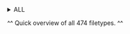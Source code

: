 
<details>
<summary>ALL</summary>
<details>
<summary>- guest -</summary>
<br>
Binary Plist file
https://marketplace.visualstudio.com/items?itemName=dnicolson.binary-plist
</details>

<details>
<summary>0</summary>
<br>
Logs
</details>

<details>
<summary>01a182ccb2848cb61a78ee8edd088b757083200e57</summary>
<br>
PKzip file. Renamed to xxx.pk and extracted businesslinks-0-1.dat.
https://github.com/dragoneyeintel/Magnet-User-Summit-2022-CTF/blob/4c41326d5d62114a9adc2214c351147091231a47/Extracted/businesslinks-0-1.dat
</details>

<details>
<summary>01a7155ea82a8bf70bd52172f2bb095e2c9e56c887</summary>
<br>
PKzip file. Renamed to xxx.pk and extracted businesslinks-0-1.dat.
https://github.com/dragoneyeintel/Magnet-User-Summit-2022-CTF/blob/983da7eb4c75bcfa7891182ba32aa6a65fc80a99/Extracted/businesslinks-0-1(2).dat
</details>

<details>
<summary>01a92869d1a41e895440cc0e4c835997f2a5851643</summary>
<br>
Strings which look like some unknown hashtype
</details>

<details>
<summary>01ac3f2a907c5bff537110a6faea78ff2cf33b42f5</summary>
<br>
PKzip file. Renamed to xxx.pk and extracted DomainShard-0_1_1059816941902528299.dat.
https://github.com/dragoneyeintel/Magnet-User-Summit-2022-CTF/blob/35a79f60998617ff041e7007444588f5dff4ff97/Extracted/DomainShard-0_1_1059816941902528299.dat
Contains similar hash-looking strings as 01a92869d1a41e895440cc0e4c835997f2a5851643 but this file contains one more.
</details>

<details>
<summary>01ae7a0563b667f383ea497cbcdf4224c5630e74fc</summary>
<br>
PKzip file. Renamed to xxx.pk and extracted businesslinks-0-1.dat.
https://github.com/dragoneyeintel/Magnet-User-Summit-2022-CTF/blob/086f986d0efffccf3b51054aeedb2a0045c14aeb/Extracted/businesslinks-0-1(3).dat
</details>

<details>
<summary>01b2a07bb6cb3486cbbd0e80c9a91aa84493d65ec9</summary>
<br>
Some hash format similar to 01a92869d1a41e895440cc0e4c835997f2a5851643.
</details>

<details>
<summary>01b537b2c6c98c9188c1b11ca3d4a2307d75b46e34</summary>
<br>
PKzip file contained DomainShard-0_1_15750228613480693027.dat.
https://github.com/dragoneyeintel/Magnet-User-Summit-2022-CTF/blob/08c98120467246ff69baf77d08108c132a0a8b97/Extracted/DomainShard-0_1_15750228613480693027.dat
</details>

<details>
<summary>01ba6a11deec6671b3d668fa96ef786a0ae88df630</summary>
<br>
PKzip file contained DomainShard-0_1_17814735017227611018.dat.
https://github.com/dragoneyeintel/Magnet-User-Summit-2022-CTF/blob/6ad74d46d44c8ac2ab9d9a10eaee87b5a956461d/Extracted/DomainShard-0_1_17814735017227611018.dat
</details>

<details>
<summary>01cfee36da5707a8f7ab40008f141a32a5a8e2fe06</summary>
<br>
PKzip file. Renamed to xxx.pk and extracted businesslinks-0-1.dat.
https://github.com/dragoneyeintel/Magnet-User-Summit-2022-CTF/blob/9aada1c334666cfa40dc3b8542adc362071258a2/Extracted/businesslinks-0-1(4).dat
</details>

<details>
<summary>01d0f897c670d134a83d2e0fcb81795d1a7da21df1</summary>
<br>
PKzip file. Renamed to xxx.pk and extracted businesslinks-0-1.dat.
https://github.com/dragoneyeintel/Magnet-User-Summit-2022-CTF/blob/0da503f86973f48e89865a51bc8c07dcba6f67ab/Extracted/businesslinks-0-1(5).dat
</details>

<details>
<summary>01d7e1539a0b85895c488c5dbf65e58c0cdaf9ee31</summary>
<br>
Some hash format similar to 01a92869d1a41e895440cc0e4c835997f2a5851643.
</details>

<details>
<summary>01d7ea7f6579bbe3e625320ea604a1dbb55aead9b8</summary>
<br>
PKzip file contained DomainShard-0_1_4193680857992506720.dat.
https://github.com/dragoneyeintel/Magnet-User-Summit-2022-CTF/blob/e060458ce5c1efc560c7c777c8a7ee746957ff71/Extracted/DomainShard-0_1_4193680857992506720.dat
</details>

<details>
<summary>01de14bb3aa450c35d1e56706f7eea2aa7ceb7ab39</summary>
<br>
PKzip file. Renamed to xxx.pk and extracted businesslinks-0-1.dat.
https://github.com/dragoneyeintel/Magnet-User-Summit-2022-CTF/blob/e299951ced2e79ca852377ec48b0abdf70531e56/Extracted/businesslinks-0-1(6).dat
</details>

<details>
<summary>01e8f2ab581d4c5a420a7782abe7fe2d68b1659d55</summary>
<br>
Small list of generic data values.
</details>

<details>
<summary>01ff3bb9cbec32a01757759ca8d2ec2168957028fe</summary>
<br>
PKzip file. Renamed to xxx.pk and extracted businesslinks-0-1.dat.
https://github.com/dragoneyeintel/Magnet-User-Summit-2022-CTF/blob/941fee01aa9bd4a25d3fc28c182e56314ff644d7/Extracted/businesslinks-0-1(7).dat
</details>

<details>
<summary>1</summary>
<br>
account.1 contains string 17768365815 - Referencing Application Support Account
Logs, SQLite3 DB
</details>

<details>
<summary>1-shm</summary>
<br>
MapsSync file with charmaps
</details>

<details>
<summary>1-wal</summary>
<br>
MapsSync file contains some links and map locations.
</details>

<details>
<summary>2</summary>
<br>
Another launchd log.
</details>

<details>
<summary>04cf566da4934537217968e14b093c586133990669</summary>
<br>
dataStore__ATXDataStore
</details>

<details>
<summary>10</summary>
<br>
Binary Plist file.
</details>

<details>
<summary>011e39578862d015cdc6b65244592e2d4e4aeda759</summary>
<br>
PKzip file contains ChatSuggestShard-1-2.dat & ChatSuggestShard-0-2.dat.
https://github.com/dragoneyeintel/Magnet-User-Summit-2022-CTF/blob/2261df43c559d1908f9ed5c1a8223c751d709516/Extracted/ChatSuggestShard-1-2.dat
https://github.com/dragoneyeintel/Magnet-User-Summit-2022-CTF/blob/2261df43c559d1908f9ed5c1a8223c751d709516/Extracted/ChatSuggestShard-0-2.dat
Unknown data format.
</details>

<details>
<summary>11</summary>
<br>
Binary Plist file.
</details>

<details>
<summary>013dae8748a9dc11e0f6c207a694628c57a17b0347</summary>
<br>
PKzip file contains ChatSuggestShard-1-2.dat & ChatSuggestShard-0-2.dat.
https://github.com/dragoneyeintel/Magnet-User-Summit-2022-CTF/blob/3bcfbedcc0bb9370fbc6ee65e18a5ec7027a0c71/Extracted/ChatSuggestShard-0-2(2).dat
https://github.com/dragoneyeintel/Magnet-User-Summit-2022-CTF/blob/3bcfbedcc0bb9370fbc6ee65e18a5ec7027a0c71/Extracted/ChatSuggestShard-1-2(2).dat
</details>

<details>
<summary>013e28d7c44e81f577fdfba10439859f7885a9e137</summary>
<br>
Some hash format similar to 01a92869d1a41e895440cc0e4c835997f2a5851643.
</details>

<details>
<summary>018a3b927103196accdc4986dcc382e20464972d79</summary>
<br>
PKzip file contains ChatSuggestShard-1-2.dat & ChatSuggestShard-0-2.dat.
https://github.com/dragoneyeintel/Magnet-User-Summit-2022-CTF/blob/cce435ad351c774738422306919a4db7d8d88fdd/Extracted/ChatSuggestShard-0-2(3).dat
https://github.com/dragoneyeintel/Magnet-User-Summit-2022-CTF/blob/cce435ad351c774738422306919a4db7d8d88fdd/Extracted/ChatSuggestShard-1-2(3).dat
</details>

<details>
<summary>018a7b6b83c6309c41b6d3da96aa3774e88cee81d6</summary>
<br>
PKzip file contained DomainShard-0_1_9502896460801207076.dat.
https://github.com/dragoneyeintel/Magnet-User-Summit-2022-CTF/blob/8bcafd48ca5643990b866e82b09e51557a3b55fc/Extracted/DomainShard-0_1_9502896460801207076.dat
Some hash format similar to 01a92869d1a41e895440cc0e4c835997f2a5851643.
</details>

<details>
<summary>018f2be55db485ad031f4e01658bce735e222df9d2</summary>
<br>
Some hash format similar to 01a92869d1a41e895440cc0e4c835997f2a5851643.
</details>

<details>
<summary>019bcdbb9094048407bf49d87c5dcdb7f8a0584828</summary>
<br>
PKzip file contained DomainShard-0_1_9316137462197924765.dat.
https://github.com/dragoneyeintel/Magnet-User-Summit-2022-CTF/blob/7c1b0cf9842a26448899d161ed973646a56dd88e/Extracted/DomainShard-0_1_9316137462197924765.dat
Some hash format similar to 01a92869d1a41e895440cc0e4c835997f2a5851643.
</details>

<details>
<summary>66</summary>
<br>
Some journal with the ID 3862409B-690E-4050-8366-17BEA2AA555B.
</details>

<details>
<summary>0125c0b2ccd24579ba2858f289315798ee00b203f1</summary>
<br>
Contained directories. Zipped and uploaded to:
https://github.com/dragoneyeintel/Magnet-User-Summit-2022-CTF/blob/c34b08ee16e2714545e1561019a9e06b351b3481/Extracted/0125c0b2ccd24579ba2858f289315798ee00b203f1.zip
</details>

<details>
<summary>128</summary>
<br>
File with string #IMPOSTOR v001 and unknown data. Amongus?!
</details>

<details>
<summary>0129f8927a29c1a46478e9269e0072cee6f2650b2e</summary>
<br>
PKzip file. Renamed to xxx.pk and extracted businesslinks-0-1.dat.
https://github.com/dragoneyeintel/Magnet-User-Summit-2022-CTF/blob/c2492407bc9d4cebdd8c3b96be2d8e80acc1d645/Extracted/businesslinks-0-1(8).dat
</details>

<details>
<summary>0154ad776c157934833d4a2db8406338e2c3aa1a71</summary>
<br>
PKzip file contains DomainShard-0_1_7780353249969419096.dat. 
https://github.com/dragoneyeintel/Magnet-User-Summit-2022-CTF/blob/7782a39e31fd8fab342bb446ab784bfc2237614f/Extracted/DomainShard-0_1_7780353249969419096.dat
</details>

<details>
<summary>0169f8f53f151460a63088e8b598f2085384fa86b1</summary>
<br>
PKzip file. Renamed to xxx.pk and extracted businesslinks-0-1.dat.
</details>

<details>
<summary>0185d30323756419148e28aa455dcede13720d1a9f</summary>
<br>
PKzip file contains DomainShard-0_1_2445241258109774241.dat.
https://github.com/dragoneyeintel/Magnet-User-Summit-2022-CTF/blob/b988610f0df91bd3529dc56684d0269437256b13/Extracted/DomainShard-0_1_2445241258109774241.dat
</details>

<details>
<summary>0404d6a6feac9c9033b09438bea2d2b23ef9e2dfc5</summary>
<br>
Unknown Data Format.
</details>

<details>
<summary>01197cfdd66349294c4be7ba405805003c5561feca</summary>
<br>
PKzip file contained DomainShard-0_1_14147378989737520402.dat.
https://github.com/dragoneyeintel/Magnet-User-Summit-2022-CTF/blob/623044d7a778e6f0a656e498e83d20345bddc65d/Extracted/DomainShard-0_1_14147378989737520402.dat
</details>

<details>
<summary>01256f67bf8bd8fe34ec322581b81d825de5008888</summary>
<br>
Some hash format similar to 01a92869d1a41e895440cc0e4c835997f2a5851643.
</details>

<details>
<summary>01269aec1979091b3bdd737b4fa0ece8fd846f97db</summary>
<br>
PKzip file. Renamed to xxx.pk and extracted businesslinks-0-1.dat.
</details>

<details>
<summary>01514fe2f4af73f5084c94d696805202595fa49355</summary>
<br>
PKzip file. Renamed to xxx.pk and extracted businesslinks-0-1.dat.
</details>

<details>
<summary>014727dc7648d0e379fa996ca57f8b2b597abb1ca4</summary>
<br>
Some hash format similar to 01a92869d1a41e895440cc0e4c835997f2a5851643.
</details>

<details>
<summary>016368caf4ed6ec90b38c535c84356e8df515e509e</summary>
<br>
PKzip file contains DomainShard-0_1_2445241258109774241.dat.
https://github.com/dragoneyeintel/Magnet-User-Summit-2022-CTF/blob/c6d2020d847f394d523f5ff2cdf6d0d6c2d0898e/Extracted/DomainShard-0_1_15341726279663982934.dat
</details>

<details>
<summary>053846-160</summary>
<br>
Pointing to bundle locations.
</details>

<details>
<summary>084438-1</summary>
<br>
Unknown Data Format.
</details>

<details>
<summary>090831-1364</summary>
<br>
Pointing to locationd bundles and frameworks.
</details>

<details>
<summary>108343-1</summary>
<br>
Unknown Data Format.
</details>

<details>
<summary>0129661ceee244e344b426b1af33969cffb4641420</summary>
<br>
Some hash format similar to 01a92869d1a41e895440cc0e4c835997f2a5851643.
</details>

<details>
<summary>142723-136</summary>
<br>
Pointing to locationd bundles and frameworks.
</details>

<details>
<summary>173934-1</summary>
<br>
Unknown Data Format.
</details>

<details>
<summary>0198867b10efb4d8e8aa0a0c5758a61ed2194efc21</summary>
<br>
PKzip file contains DomainShard-0_1_2568410618508953843.dat.
https://github.com/dragoneyeintel/Magnet-User-Summit-2022-CTF/blob/161ba3ad95ef5ce49c66e0fdc9112549641e96f0/Extracted/DomainShard-0_1_2568410618508953843.dat
</details>

<details>
<summary>234837-14</summary>
<br>
Contains MAC Addreses.
</details>

<details>
<summary>257039-1</summary>
<br>
Contains MAC Addreses.
</details>

<details>
<summary>257239-174</summary>
<br>
Contains MAC Addreses.
</details>

<details>
<summary>271542-72</summary>
<br>
Unknown Data Format.
</details>

<details>
<summary>279693-109</summary>
<br>
Pointing to locationd bundles and frameworks.
</details>

<details>
<summary>321447-43</summary>
<br>
Pointing to locationd bundles and frameworks.
</details>

<details>
<summary>333759-117</summary>
<br>
Pointing to locationd bundles and frameworks.
</details>

<details>
<summary>378768-12</summary>
<br>
Contains MAC Addreses.
</details>

<details>
<summary>389074-16</summary>
<br>
Contains MAC Addreses.
</details>

<details>
<summary>458158-688</summary>
<br>
Pointing to locationd bundles and frameworks.
</details>

<details>
<summary>477703-125</summary>
<br>
Pointing to locationd bundles and frameworks.
</details>

<details>
<summary>579934-27</summary>
<br>
Contains MAC Addreses.
</details>

<details>
<summary>630586-9</summary>
<br>
Unknown Data Format.
</details>

<details>
<summary>723280-2021</summary>
<br>
Pointing to locationd bundles and frameworks.
</details>

<details>
<summary>796170-65</summary>
<br>
Contains MAC Addreses.
</details>

<details>
<summary>961198-3</summary>
<br>
Unknown Data Format.
</details>

<details>
<summary>aac</summary>
<br>
Audio files for Twitter.
</details>

<details>
<summary>acv</summary>
<br>
Filter Assets for Twitter.
</details>

<details>
<summary>aifc</summary>
<br>
Audio files for Signal.
</details>

<details>
<summary>aiff</summary>
<br>
Audio files for Water Sort Puzzle, Books, and Twitter
</details>

<details>
<summary>airdrop_dbv4</summary>
<br>
Unkown Data Format.
</details>

<details>
<summary>analytics</summary>
<br>
Binary Plist.
</details>

<details>
<summary>analyticsData</summary>
<br>
Raw data for corona.
{"1642803189":"%7B%22tm%22%3A1642803189%2C%22c%22%3A%22US%22%2C%22b%22%3A%22s140229%22%2C%22pl%22%3A%22iOS15%2E0%2E2%22%2C%22w%22%3A2811%2C%22bi%22%3A%22ru%2Eappscraft%2ECollectorGame%22%2C%22i%22%3A19013%2C%22m%22%3A625%2C%22d%22%3A19013%7D","1643827647":"%7B%22tm%22%3A1643827647%2C%22c%22%3A%22US%22%2C%22b%22%3A%22s140229%22%2C%22pl%22%3A%22iOS15%2E0%2E2%22%2C%22w%22%3A2812%2C%22bi%22%3A%22ru%2Eappscraft%2ECollectorGame%22%2C%22i%22%3A19013%2C%22r7%22%3A1%2C%22m%22%3A626%2C%22r1%22%3A1%2C%22d%22%3A19025%7D"}
</details>

<details>
<summary>anon</summary>
<br>
Logs and data. Mentions Verizon.
</details>

<details>
<summary>appremoval</summary>
<br>
App removal protocol files.
</details>

<details>
<summary>archive</summary>
<br>
FaceTime, Phone, and other logs (Binary Plist format)
</details>

<details>
<summary>ast</summary>
<br>
Utilized by Snapchat.
</details>

<details>
<summary>austrip</summary>
<br>
Audio supressor presets.
</details>

<details>
<summary>avl</summary>
<br>
Unkown Data Format. Locationd cache.
</details>

<details>
<summary>b137</summary>
<br>
Unkown Data Format. (Kernel Cache)
</details>

<details>
<summary>b165</summary>
<br>
Unkown Data Format. (Kernel Cache)
</details>

<details>
<summary>backup</summary>
<br>
Unkown Data Format. Binary and Magic Leap maybe?
</details>

<details>
<summary>badgeCounts</summary>
<br>
Binary Plist for gamecenter badges.
</details>

<details>
<summary>bf2-head</summary>
<br>
Unkown Data Format.
</details>

<details>
<summary>bf2-tail</summary>
<br>
Unkown Data Format.
</details>

<details>
<summary>bin</summary>
<br>
Binary Files. Many chess related binaries.
</details>

<details>
<summary>binarycookies</summary>
<br>
Cookies and links. Device IDs 37e77518-7518-1839-39c3-c34541a8f181, 6cfce81a-e81a-1a13-13ef-ef4e029348e1.
</details>

<details>
<summary>binarypb</summary>
<br>
GMail timestamp calculator mapper.
</details>

<details>
<summary>blacklist</summary>
<br>
Locally blacklisted suggestion words possibly.
</details>

<details>
<summary>br</summary>
<br>
Unkown Data Format.
</details>

<details>
<summary>buckets</summary>
<br>
Unkown Data Format.
</details>

<details>
<summary>c3b</summary>
<br>
3D object file. (GeoServices)
</details>

<details>
<summary>c3h</summary>
<br>
3D object file. (GeoServices)
</details>

<details>
<summary>caar</summary>
<br>
Binary Plists.
</details>

<details>
<summary>cache</summary>
<br>
Binary Plist and logs.
</details>

<details>
<summary>cached</summary>
<br>
Generic webpage caching.
</details>

<details>
<summary>cache-shm</summary>
<br>
Unknown Data Format.
</details>

<details>
<summary>cache-wal</summary>
<br>
SQLite Data.
</details>

<details>
<summary>caf</summary>
<br>
Core Audio Format Files, mainly Wire, Signal, Bumble, GMail, some used by IOS.
</details>

<details>
<summary>caml</summary>
<br>
XML properties for weather animations.
</details>

<details>
<summary>car</summary>
<br>
Compiled asset catalogs for each application.
</details>

<details>
<summary>cdm</summary>
<br>
Binary Plist Files.
</details>

<details>
<summary>cer</summary>
<br>
Signal and Reddit certificate files.
</details>

<details>
<summary>cert</summary>
<br>
Apple Voice signing Certifiacte.
</details>

<details>
<summary>cfg</summary>
<br>
Unknown Data Formats.
</details>

<details>
<summary>chrono-timeline</summary>
<br>
Binary Plist Files.
</details>

<details>
<summary>cloudkeychainproxy3</summary>
<br>
Binary Plist File.
</details>

<details>
<summary>cloudphotodb</summary>
<br>
SQLite3 DB.
</details>

<details>
<summary>cloudphotodb-shm</summary>
<br>
Unknown Data Formats.
</details>

<details>
<summary>cloudphotodb-wal</summary>
<br>
Unknown Data Formats.
</details>

<details>
<summary>clsrecord</summary>
<br>
Logs.
</details>

<details>
<summary>cmdsyncagent</summary>
<br>
Binary Plist Files.
</details>

<details>
<summary>cmsketch</summary>
<br>
Unknown Data Formats.
</details>

<details>
<summary>colorboxes</summary>
<br>
Binary Plist Files.
</details>

<details>
<summary>com%2Fprofile_banners%2F1079665371521732608%2F1546248329</summary>
<br>
JFIF image.
https://github.com/dragoneyeintel/Magnet-User-Summit-2022-CTF/blob/95ddcff059870e80b13b1d1adb620a4929eedc60/Extracted/banner.jfif
</details>

<details>
<summary>com%2Fsemantic_core_img%2F1349364783632379904%2FkJiqsw6o%3Fformat%3Djpg%26name%3Dorig</summary>
<br>
JFIF image.
https://github.com/dragoneyeintel/Magnet-User-Summit-2022-CTF/blob/a41f00fbf88a2126f3195d3b3aeabd275667b5ab/Extracted/banner(2).jfif
</details>

<details>
<summary>composermodule</summary>
<br>
Unknown Data Format, all for Snapchat.
</details>

<details>
<summary>config</summary>
<br>
Some Binary Plist files, some XML config files. Contains many tokens and keys.
</details>

<details>
<summary>CoreSuggestions</summary>
<br>
Binary Plist Files.
</details>

<details>
<summary>coretelephony</summary>
<br>
Binary Plist Files.
</details>

<details>
<summary>corona-archive</summary>
<br>
Unknown file (magic bits "rac") for Collector application.
</details>

<details>
<summary>counters</summary>
<br>
Binary Plist File.
</details>

<details>
<summary>counts</summary>
<br>
Raw data and Binary Plist.
</details>

<details>
<summary>cpbitmap</summary>
<br>
Bitmap Files.
</details>

<details>
<summary>crc</summary>
<br>
In Documents and GeoPolygonDataAssets. 
</details>

<details>
<summary>crt</summary>
<br>
Certificates for Signal.
</details>

<details>
<summary>csl</summary>
<br>
Generic data.
</details>

<details>
<summary>css</summary>
<br>
Default Stylesheets.
</details>

<details>
<summary>csstore</summary>
<br>
Applinks and interesting strings.
</details>

<details>
<summary>csv</summary>
<br>
Battery Data.
</details>

<details>
<summary>ctrl</summary>
<br>
Binary Plist.
</details>

<details>
<summary>current</summary>
<br>
Discord Session Info
</details>

<details>
<summary>dat</summary>
<br>
Data. Some Binary Plist, some cleartext, some SQLite3, and some Unknown.
</details>

<details>
<summary>data</summary>
<br>
Data. Some Binary Plist, some cleartext, some SQLite3, and some Unknown.
</details>

<details>
<summary>database</summary>
<br>
SQLite3 DB.
</details>

<details>
<summary>dat-shm</summary>
<br>
Unknown Data Format.
</details>

<details>
<summary>dat-wal</summary>
<br>
Unknown Data Format.
</details>

<details>
<summary>db</summary>
<br>
Some Plist, some SQLite3 DB.
</details>

<details>
<summary>db-journal</summary>
<br>
Size 0
</details>

<details>
<summary>db-lock</summary>
<br>
Size 0
</details>

<details>
<summary>db-shm</summary>
<br>
Unknown Data Format.
</details>

<details>
<summary>db-wal</summary>
<br>
Unknown Data Format.
</details>

<details>
<summary>default</summary>
<br>
Logging/default.
</details>

<details>
<summary>defaults</summary>
<br>
Defualt XML options.
</details>

<details>
<summary>deflate</summary>
<br>
Unknown Data Format.
</details>

<details>
<summary>der</summary>
<br>
Certificates for Chess, Signal, Snapchat, Amplitude, library.
</details>

<details>
<summary>desdata</summary>
<br>
Data (Binary Plist) mapped to certs, one not size 0.
</details>

<details>
<summary>dfu</summary>
<br>
Unknown Data Format. Apple certificate appears near bottom.
</details>

<details>
<summary>DiagnosticExtension</summary>
<br>
Apple podcast extension.
</details>

<details>
<summary>dict</summary>
<br>
Siri translation hotfix. Interesting data.
</details>

<details>
<summary>directoryStoreFile</summary>
<br>
Unknown Data Format.
</details>

<details>
<summary>dnn</summary>
<br>
DotNetNuke Files.
</details>

<details>
<summary>doc</summary>
<br>
Unknown Data Format.
</details>

<details>
<summary>docobjects</summary>
<br>
SQLite3 DBs.
</details>

<details>
<summary>docobjects-shm</summary>
<br>
Unknown Data Format.
</details>

<details>
<summary>docobjects-wal</summary>
<br>
Unknown Data Format.
</details>

<details>
<summary>dspg</summary>
<br>
Reverb Suppressor data.
</details>

<details>
<summary>dyld4</summary>
<br>
Unknown Data Format.
</details>

<details>
<summary>DynamiteClientState</summary>
<br>
Size 0.
</details>

<details>
<summary>enc</summary>
<br>
Binary Plist.
</details>

<details>
<summary>enh</summary>
<br>
Java encoded DFILEs.
</details>

<details>
<summary>entitlements</summary>
<br>
GMail app associations.
</details>

<details>
<summary>EPSQL</summary>
<br>
SQLite3.
</details>

<details>
<summary>EPSQL-shm</summary>
<br>
Unknown Data Format.
</details>

<details>
<summary>EPSQL-wal</summary>
<br>
Unknown Data Format.
</details>

<details>
<summary>event</summary>
<br>
Binary Plist, event logging.
</details>

<details>
<summary>execution</summary>
<br>
Binary Plist.
</details>

<details>
<summary>fdt</summary>
<br>
Some DB with famous individuals and actors.
</details>

<details>
<summary>fdx</summary>
<br>
Unknown Data Format.
</details>

<details>
<summary>finishedPMUFaultHandling</summary>
<br>
Size 0.
</details>

<details>
<summary>finishedThisBoot</summary>
<br>
Size 0.
</details>

<details>
<summary>firstlaunch</summary>
<br>
Size 0.
</details>

<details>
<summary>fnm</summary>
<br>
Unknown Data Format.
</details>

<details>
<summary>fplshader</summary>
<br>
Textures Shaded.
</details>

<details>
<summary>fraghandler</summary>
<br>
Binary Plist.
</details>

<details>
<summary>fragment</summary>
<br>
Shading code.
</details>

<details>
<summary>framed</summary>
<br>
Blizzard framed data "patrick_bentl22Z$CEEC0393-C430-4B31-B44D-D2E3DA9F4F34".
</details>

<details>
<summary>fsh</summary>
<br>
Measuring/Snapchat graphics.
</details>

<details>
<summary>fst</summary>
<br>
Siri dictation.
</details>

<details>
<summary>geometry</summary>
<br>
Measuring/Snapchat graphics.
</details>

<details>
<summary>gif</summary>
<br>
Reddit, Twitter gifs (Anime Girl). Generic Chess app searching gifs.
</details>

<details>
<summary>gkpix</summary>
<br>
GameKit avatar img. (PNG)
https://github.com/dragoneyeintel/Magnet-User-Summit-2022-CTF/blob/9fc8a3e7cda0346c9c330bda3150e3bdf499f86e/Extracted/monogram-128@2x~iphone.png
https://github.com/dragoneyeintel/Magnet-User-Summit-2022-CTF/blob/9fc8a3e7cda0346c9c330bda3150e3bdf499f86e/Extracted/monogram-256@2x~iphone.png
</details>

<details>
<summary>glsl</summary>
<br>
GL shading files.
</details>

<details>
<summary>Gmail</summary>
<br>
Just the ID FDF8F6B2-01A2-48D3-8488-57F80ACA3716.
</details>

<details>
<summary>gpx</summary>
<br>
Waypoint marker generator (XML).
gpxgenerator.com
</details>

<details>
<summary>grwl</summary>
<br>
Unknown Data Format.
</details>

<details>
<summary>grwvel</summary>
<br>
Unknown Data Format.
</details>

<details>
<summary>gz</summary>
<br>
gz archives. One corrupted archive.
https://github.com/dragoneyeintel/Magnet-User-Summit-2022-CTF/blob/0e8b04bd9ed408e347371a3bd46399edd6652ae9/Extracted/ExtractedGZ.zip
</details>

<details>
<summary>hdr</summary>
<br>
Default Siri configs.
</details>

<details>
<summary>header</summary>
<br>
Unknown Data Format.
</details>

<details>
<summary>HEIC</summary>
<br>
HEIC images. Contain imgs of woods, starwars helmet, and building.
</details>

<details>
<summary>hfd</summary>
<br>
Unknown Data Format.
</details>

<details>
<summary>hfd-wal</summary>
<br>
Unknown Data Format.
</details>

<details>
<summary>htbl</summary>
<br>
Unknown Data Format.
</details>

<details>
<summary>htm</summary>
<br>
Query buttons.
</details>

<details>
<summary>html</summary>
<br>
HTML files (mostly just templates and terms & conditions.
</details>

<details>
<summary>icns</summary>
<br>
Apple Icon Format. Converted to png.
https://github.com/dragoneyeintel/Magnet-User-Summit-2022-CTF/blob/783b9a29fa705572c2e0f807beeb020ab07f52f2/Extracted/DocumentIcon.png
</details>

<details>
<summary>iconconfigpack</summary>
<br>
GeoServices icon config.
</details>

<details>
<summary>icondatapack</summary>
<br>
GeoServices icon data.
</details>

<details>
<summary>iconmappack</summary>
<br>
GeoServices icon map.
</details>

<details>
<summary>id2022-02-10</summary>
<br>
Binary Plist.
</details>

<details>
<summary>id2022-02-11</summary>
<br>
Binary Plist.
</details>

<details>
<summary>ids</summary>
<br>
Unknown Data Format.
</details>

<details>
<summary>idx</summary>
<br>
Unknown Data Format.
</details>

<details>
<summary>img</summary>
<br>
Cached generic png images.
https://github.com/dragoneyeintel/Magnet-User-Summit-2022-CTF/blob/22649acbe283420cf51bbc2f742c30a0bd94bdc8/Extracted/Img2Png.zip
</details>

<details>
<summary>img3</summary>
<br>
Unknown Data Format.
</details>

<details>
<summary>index</summary>
<br>
Unknown Data Format.
</details>

<details>
<summary>indexArrays</summary>
<br>
Unknown Data Format.
</details>

<details>
<summary>indexBigDates</summary>
<br>
Unknown Data Format.
</details>

<details>
<summary>indexCompactDirectory</summary>
<br>
Unknown Data Format.
</details>

<details>
<summary>indexDirectory</summary>
<br>
Unknown Data Format.
</details>

<details>
<summary>indexGroups</summary>
<br>
Unknown Data Format.
</details>

<details>
<summary>indexHead</summary>
<br>
Unknown Data Format.
</details>

<details>
<summary>indexIds</summary>
<br>
Unknown Data Format.
</details>

<details>
<summary>indexPositions</summary>
<br>
Unknown Data Format.
</details>

<details>
<summary>indexPositionTable</summary>
<br>
Unknown Data Format.
</details>

<details>
<summary>indexPostings</summary>
<br>
Unknown Data Format.
</details>

<details>
<summary>indexPostings</summary>
<br>
Unknown Data Format.
</details>

<details>
<summary>indexTermIds</summary>
<br>
Unknown Data Format.
</details>

<details>
<summary>indexUpdates</summary>
<br>
Unknown Data Format.
</details>

<details>
<summary>info</summary>
<br>
io.embrace last session info.
</details>

<details>
<summary>int</summary>
<br>
Num/Wordlist.
</details>

<details>
<summary>intentdefinition</summary>
<br>
Widget intent properties.
</details>

<details>
<summary>IntentsExtension</summary>
<br>
Intent extension "5081193220".
</details>

<details>
<summary>ips</summary>
<br>
Intense logging.
</details>

<details>
<summary>isdata</summary>
<br>
Icon cache data.
</details>

<details>
<summary>ithmb</summary>
<br>
Unknown Data Format.
</details>

<details>
<summary>jetkey</summary>
<br>
Unknown Data Format.
</details>

<details>
<summary>jetpack</summary>
<br>
Unknown Data Format.
</details>

<details>
<summary>jpeg</summary>
<br>
Jpeg images. One points to https://github.com/Syneware/fancy-events. This was an attachment file. Others are generic images.
</details>

<details>
<summary>jpg</summary>
<br>
Many many jpg images.
</details>

<details>
<summary>js</summary>
<br>
JS files.
</details>

<details>
<summary>jsbundle</summary>
<br>
JS bundle.
</details>

<details>
<summary>json</summary>
<br>
Many json files, some containing interesting info.
</details>

<details>
<summary>kb</summary>
<br>
Binary Plist.
</details>

<details>
<summary>keymap</summary>
<br>
KIM file.
</details>

<details>
<summary>keys</summary>
<br>
Key / Binary Plist files.
</details>

<details>
<summary>kgdb</summary>
<br>
SQLite3 DBs.
</details>

<details>
<summary>kgdb-shm</summary>
<br>
Unknown Data Format.
</details>

<details>
<summary>kgdb-wal</summary>
<br>
Unknown Data Format.
</details>

<details>
<summary>ktx</summary>
<br>
ktx snapshot files. May be able to compress to png with PVRTexTool. 
</details>

<details>
<summary>kvcache</summary>
<br>
Size 0.
</details>

<details>
<summary>last</summary>
<br>
Binary Plist.
</details>

<details>
<summary>launch</summary>
<br>
Size 0.
</details>

<details>
<summary>list</summary>
<br>
Encoded list files.
</details>

<details>
<summary>listUnsubscribeInfo</summary>
<br>
Binary Plist.
</details>

<details>
<summary>lite_diag</summary>
<br>
Binary Plist.
</details>

<details>
<summary>lns</summary>
<br>
Linkstash files.
</details>

<details>
<summary>loc</summary>
<br>
Unknown Data Format.
</details>

<details>
<summary>localstorage</summary>
<br>
SQLite and Binary Plist format local storage.
</details>

<details>
<summary>localstorage-shm</summary>
<br>
Unknown Data Format.
</details>

<details>
<summary>localstorage-wal</summary>
<br>
Unknown Data Format.
</details>

<details>
<summary>locations</summary>
<br>
Binary Plist.
</details>

<details>
<summary>lock</summary>
<br>
Size 0.
</details>

<details>
<summary>log</summary>
<br>
A number of logs.
</details>

<details>
<summary>lstm</summary>
<br>
Wordlists.
</details>

<details>
<summary>lullmodel</summary>
<br>
Unknown Data Format.
</details>

<details>
<summary>lzfse</summary>
<br>
Data.
</details>

<details>
<summary>m4a</summary>
<br>
Generic audio file(s).
</details>

<details>
<summary>m4r</summary>
<br>
Generic audio file(s).
</details>

<details>
<summary>mail</summary>
<br>
Binary Plist.
</details>

<details>
<summary>map</summary>
<br>
Unknown Data Format.
</details>

<details>
<summary>Maps</summary>
<br>
Binary Plist.
</details>

<details>
<summary>mapsdata</summary>
<br>
Binary Plist.
</details>

<details>
<summary>materialrecipe</summary>
<br>
Weather graphics XML files.
</details>

<details>
<summary>md</summary>
<br>
License File.
</details>

<details>
<summary>mdl</summary>
<br>
Phone transportation layer info.
</details>

<details>
<summary>mdplist</summary>
<br>
Unknown Data Format.
</details>

<details>
<summary>memgraph</summary>
<br>
Binary Plist.
</details>

<details>
<summary>mesh</summary>
<br>
Graphics meshing.
</details>

<details>
<summary>messages</summary>
<br>
Binary Plist.
</details>

<details>
<summary>meta</summary>
<br>
Binary Plist.
</details>

<details>
<summary>metadata</summary>
<br>
Binary Plist.
</details>

<details>
<summary>metal</summary>
<br>
Snapchat code.
</details>

<details>
<summary>metallib</summary>
<br>
Snapchat code.
</details>

<details>
<summary>metriclog</summary>
<br>
Logging.
</details>

<details>
<summary>migrated</summary>
<br>
Size 0.
</details>

<details>
<summary>model</summary>
<br>
Small list of data.
</details>

<details>
<summary>mom</summary>
<br>
Binary Plist.
</details>

<details>
<summary>mov</summary>
<br>
MOV video files. Three of the mov files are parts of live images. They have been converted to mp4 and uploaded.
https://github.com/dragoneyeintel/Magnet-User-Summit-2022-CTF/blob/d8d17c0b214ce56c747860622dd389a04692a358/Extracted/IMG_0002.MOV.mp4
https://github.com/dragoneyeintel/Magnet-User-Summit-2022-CTF/blob/2bfb97896ae909323e6975ae9ac42be3c4ce0fe9/Extracted/IMG_0010.MOV.mp4
https://github.com/dragoneyeintel/Magnet-User-Summit-2022-CTF/blob/d8d17c0b214ce56c747860622dd389a04692a358/Extracted/cplAX+3k7HgYFoRvckKira7ODHj5GLy.mp4
</details>

<details>
<summary>mp3</summary>
<br>
Generic audio files.
</details>

<details>
<summary>mp4</summary>
<br>
MP4 video files. Some interesting ones of a switch game and memes.
</details>

<details>
<summary>ms</summary>
<br>
Unknown Data Format.
</details>

<details>
<summary>mscrasheslogbuffer</summary>
<br>
Size 0.
</details>

<details>
<summary>name</summary>
<br>
Size 0.
</details>

<details>
<summary>net</summary>
<br>
Graphics data.
</details>

<details>
<summary>nib</summary>
<br>
Nib archives.
</details>

<details>
<summary>nlmodel</summary>
<br>
Binary Plist.
</details>

<details>
<summary>nnet</summary>
<br>
Networking Data.
</details>

<details>
<summary>noSplice</summary>
<br>
Networking Data.
</details>

<details>
<summary>NotificationData</summary>
<br>
Binary Plist.
</details>

<details>
<summary>nvd</summary>
<br>
Unknown Data Format.
</details>

<details>
<summary>nvm</summary>
<br>
Unknown Data Format.
</details>

<details>
<summary>offline</summary>
<br>
Binary Plist.
</details>

<details>
<summary>offsets</summary>
<br>
Unknown Data Format.
</details>

<details>
<summary>omo</summary>
<br>
Mom v2.
</details>

<details>
<summary>open</summary>
<br>
Logging.
</details>

<details>
<summary>otf</summary>
<br>
Fonts.
</details>

<details>
<summary>out</summary>
<br>
Unknown Data Format.
</details>

<details>
<summary>parameterGroup</summary>
<br>
Books parameters.
</details>

<details>
<summary>path</summary>
<br>
Binary Plist.
</details>

<details>
<summary>Patrick01627276-664494319210515</summary>
<br>
Binary Plist.
</details>

<details>
<summary>pb</summary>
<br>
Unknown format, keys & logging info.
</details>

<details>
<summary>pbd</summary>
<br>
Keys & logging info.
</details>

<details>
<summary>pem</summary>
<br>
Certificates.
</details>

<details>
<summary>persistence</summary>
<br>
Twuitter traffic conrtol.
</details>

<details>
<summary>plist</summary>
<br>
Binary Plist.
</details>

<details>
<summary>plj</summary>
<br>
Binary Plist.
</details>

<details>
<summary>plplist</summary>
<br>
Siri-related data.
</details>

<details>
<summary>PLSQL</summary>
<br>
SQLite3 Data.
</details>

<details>
<summary>PLSQL-shm</summary>
<br>
Unknown Data Format.
</details>

<details>
<summary>PLSQL-wal</summary>
<br>
Unknown Data Format.
</details>

<details>
<summary>png</summary>
<br>
Images. Many many images.
</details>

<details>
<summary>pnr</summary>
<br>
Unknown Data Format. Some type of logging.
</details>

<details>
<summary>pnrs</summary>
<br>
Unknown Data Format. Some type of logging.
</details>

<details>
<summary>PodcastsProductPageExtension</summary>
<br>
Plist.
</details>

<details>
<summary>ppkg</summary>
<br>
Provisioning files.
</details>

<details>
<summary>private</summary>
<br>
github "wireapp/wire-ios-testing" ~> 27.0.0
</details>

<details>
<summary>ProactiveAppPrediction</summary>
<br>
Unknown Data Format.
</details>

<details>
<summary>propstrip</summary>
<br>
Reverb Suppressor.
</details>

<details>
<summary>Protected</summary>
<br>
Binary Plist.
</details>

<details>
<summary>psh</summary>
<br>
DFile.
</details>

<details>
<summary>puzzle</summary>
<br>
Binary Plist.
</details>
  
<details>
<summary>py</summary>
<br>
Google translation api call.
</details>

<details>
<summary>qjsb</summary>
<br>
Code for QJS.
</details>

<details>
<summary>QuickLookExtension</summary>
<br>
Appdata.
</details>

<details>
<summary>recap</summary>
<br>
Binary Plist.
</details>

<details>
<summary>recents</summary>
<br>
Binary Plist.
</details>

<details>
<summary>record</summary>
<br>
Binary Plist.
</details>

<details>
<summary>resolved</summary>
<br>
github "wireapp/ocmock" "v3.4.3_xcframework"
github "wireapp/wire-ios-system" "36.0.0"
github "wireapp/wire-ios-testing" "27.0.0"
github "wireapp/wire-ios-utilities" "44.0.0"
</details>

<details>
<summary>resource</summary>
<br>
FMOD Sample Bank file. Extract audio with http://aezay.dk/aezay/fsbextractor/ did not work maybe not just FSB.
</details>

<details>
<summary>responses</summary>
<br>
Binary Plist.
</details>

<details>
<summary>rsp</summary>
<br>
Unity project log.
</details>

<details>
<summary>rtf</summary>
<br>
Disclamers and legal rich text format.
</details>

  
  
  
<details>
<summary>sbd3</summary>
<br>
Binary Plist.
</details>

<details>
<summary>scn</summary>
<br>
Binary Plist.
</details>

<details>
<summary>sdef</summary>
<br>
XML pointing to MobileStore password file.
</details>

<details>
<summary>seed</summary>
<br>
Unknown Data Format.
</details>

<details>
<summary>sent</summary>
<br>
Raw corona data.
</details>

<details>
<summary>ser</summary>
<br>
Binary Plist.
</details>

<details>
<summary>session</summary>
<br>
Logs.
</details>

<details>
<summary>sh</summary>
<br>
Mapbox bash script.
</details>

<details>
<summary>shadow</summary>
<br>
Unknown Data Format.
</details>

<details>
<summary>shadowIndexArrays</summary>
<br>
Unknown Data Format.
</details>

<details>
<summary>shadowIndexCompactDirectory</summary>
<br>
Unknown Data Format.
</details>

<details>
<summary>shadowIndexDirectory</summary>
<br>
Unknown Data Format.
</details>

<details>
<summary>shadowIndexGroups</summary>
<br>
Unknown Data Format.
</details>

<details>
<summary>shadowIndexHead</summary>
<br>
Unknown Data Format.
</details>

<details>
<summary>shadowIndexPositionTable</summary>
<br>
Unknown Data Format.
</details>

<details>
<summary>shadowIndexTermIds</summary>
<br>
Unknown Data Format.
</details>

<details>
<summary>shape</summary>
<br>
Graphics shapes.
</details>

<details>
<summary>SharingExtension</summary>
<br>
Notes sharing extension, plist.
</details>

<details>
<summary>shutdown</summary>
<br>
Size 0.
</details>

<details>
<summary>si</summary>
<br>
Logging, java and IOS info.
</details>

<details>
<summary>sidb</summary>
<br>
Unknown Data Format.
</details>

<details>
<summary>sidf</summary>
<br>
Unknown Data Format.
</details>

<details>
<summary>sidt</summary>
<br>
Unknown Data Format.
</details>

<details>
<summary>sidv</summary>
<br>
Unknown Data Format.
</details>

<details>
<summary>signature</summary>
<br>
Unknown Data Format.
</details>

<details>
<summary>sinf</summary>
<br>
Unknown Data Format. Contains application info and Full name.
</details>

<details>
<summary>sisb</summary>
<br>
Unknown Data Format.
</details>

<details>
<summary>sisv</summary>
<br>
Unknown Data Format.
</details>

<details>
<summary>snapshot</summary>
<br>
Raw snapshots.
</details>

<details>
<summary>SpotlightIndexExtension</summary>
<br>
Voice,podcast,notes extensions.
</details>

<details>
<summary>sql</summary>
<br>
Raw sql creation script and SQLite3 DBs.
</details>

<details>
<summary>sql3</summary>
<br>
SQLite3 DB.
</details>

<details>
<summary>sqlite</summary>
<br>
SQLite (mostly v3) DBs.
</details>

<details>
<summary>sqlite3</summary>
<br>
SQLite3 DBs.
</details>

<details>
<summary>sqlite3-shm</summary>
<br>
Unknown Data Format.
</details>

<details>
<summary>sqlite3-wal</summary>
<br>
Unknown Data Format.
</details>

<details>
<summary>sqlitedb</summary>
<br>
SQLite3 DBs.
</details>

<details>
<summary>sqlitedb-shm</summary>
<br>
Unknown Data Format.
</details>

<details>
<summary>sqlitedb-wal</summary>
<br>
Unknown Data Format.
</details>

<details>
<summary>sqlite-shm</summary>
<br>
Unknown Data Format.
</details>

<details>
<summary>sqlite-sqlite</summary>
<br>
SQLite3 DB.
</details>

<details>
<summary>sqlite-sqlite-shm</summary>
<br>
Unknown Data Format.
</details>

<details>
<summary>sqlite-sqlite-wal</summary>
<br>
Unknown Data Format.
</details>

<details>
<summary>sqlite-wal</summary>
<br>
Unknown Data Format.
</details>

<details>
<summary>sql-shm</summary>
<br>
Unknown Data Format.
</details>

<details>
<summary>sql-wal</summary>
<br>
Unknown Data Format.
</details>

<details>
<summary>StackIntelligence</summary>
<br>
Unknown Data Format.
</details>

<details>
<summary>state</summary>
<br>
Logging & Binaey Plists.
</details>

<details>
<summary>storage</summary>
<br>
Binary Plist.
</details>

<details>
<summary>store</summary>
<br>
SQLite3 DB.
</details>

<details>
<summary>storedata</summary>
<br>
SQLite3 DB.
</details>

<details>
<summary>storedata-shm</summary>
<br>
Unknown Data Format.
</details>

<details>
<summary>storedata-wal</summary>
<br>
Unknown Data Format.
</details>

<details>
<summary>storekit</summary>
<br>
Storekit configuration.
</details>

<details>
<summary>store-shm</summary>
<br>
Unknown Data Format.
</details>

<details>
<summary>store-wal</summary>
<br>
Unknown Data Format.
</details>

<details>
<summary>storyboard</summary>
<br>
Interface builder.
</details>

<details>
<summary>strings</summary>
<br>
Binary Plist Files.
</details>

<details>
<summary>stringsdict</summary>
<br>
Binary Plist Files.
</details>

<details>
<summary>styl</summary>
<br>
STYL sheets.
</details>

<details>
<summary>suggestions</summary>
<br>
Binary Plist Files.
</details>

<details>
<summary>sui</summary>
<br>
Unknown Data Format.
</details>

<details>
<summary>supf</summary>
<br>
Contains certificates.
</details>

<details>
<summary>supp</summary>
<br>
Contains certificates.
</details>

<details>
<summary>supx</summary>
<br>
Unknown Data Format.
</details>

<details>
<summary>svg</summary>
<br>
Logos, mainly emojis.
</details>

<details>
<summary>symmap</summary>
<br>
Unknown Data Format (QSR_SYM_V000).
</details>

<details>
<summary>synced</summary>
<br>
Analytics and logs.
</details>

<details>
<summary>SyncedTabs</summary>
<br>
Binary Plist.
</details>

<details>
<summary>tab</summary>
<br>
Country codes and zone ranges.
</details>

<details>
<summary>tbin</summary>
<br>
Unknown Data Format.
</details>

<details>
<summary>tbl</summary>
<br>
Unknown Data Format.
</details>

<details>
<summary>test</summary>
<br>
Generic raw data.
</details>

<details>
<summary>tgfc</summary>
<br>
Saturation & Contrast.
</details>

<details>
<summary>THM</summary>
<br>
Exif data.
</details>

<details>
<summary>threadinfo</summary>
<br>
Binary Plist.
</details>

<details>
<summary>thw</summary>
<br>
Raw data.
</details>

<details>
<summary>tiff</summary>
<br>
Some generic images and an image preview.
</details>

<details>
<summary>tim</summary>
<br>
Wordlist.
</details>

<details>
<summary>timestamp</summary>
<br>
Last in foreground timestamp.
</details>

<details>
<summary>timesync</summary>
<br>
Unknown Data Format.
</details>

<details>
<summary>TimeToLeaveRefresh</summary>
<br>
Binary Plist.
</details>

<details>
<summary>tip</summary>
<br>
Unknown Data Format.
</details>

<details>
<summary>tipsd</summary>
<br>
Binary Plist.
</details>

<details>
<summary>tmp</summary>
<br>
Temp files and downloads.
</details>

<details>
<summary>tmpl</summary>
<br>
HTML Templates.
</details>

<details>
<summary>tok</summary>
<br>
Size 0.
</details>

<details>
<summary>token</summary>
<br>
Binary Plist.
</details>

<details>
<summary>tpkg</summary>
<br>
TPKG config files.
</details>

<details>
<summary>tracev3</summary>
<br>
Logging.
</details>

<details>
<summary>tracker-info</summary>
<br>
Unknown Data Format.
</details>

<details>
<summary>triald</summary>
<br>
Triald logging.
</details>

<details>
<summary>trie</summary>
<br>
Unknown Data Format.
</details>

<details>
<summary>triemap</summary>
<br>
Char & Word maps.
</details>

<details>
<summary>tsm</summary>
<br>
Unknown Data Format.
</details>

<details>
<summary>tsv</summary>
<br>
Generic tab separated values.
</details>

<details>
<summary>ttf</summary>
<br>
Font files.
</details>

<details>
<summary>tvd</summary>
<br>
Unknown Data Format.
</details>

<details>
<summary>tvx</summary>
<br>
Unknown Data Format.
</details>

<details>
<summary>txt</summary>
<br>
Text files.0
</details>

<details>
<summary>unit</summary>
<br>
Unknown Data Format.
</details>

<details>
<summary>unity3d</summary>
<br>
Unity FS.
</details>

<details>
<summary>Unprotected</summary>
<br>
Binary Plist.
</details>

<details>
<summary>updates</summary>
<br>
Null.
</details>

<details>
<summary>urls</summary>
<br>
Image urls.
</details>

<details>
<summary>UserRequests</summary>
<br>
Binary Plist.
</details>

<details>
<summary>userStore</summary>
<br>
Unknown Data Format.
</details>

<details>
<summary>uuid</summary>
<br>
Unknown Data Format.
</details>

<details>
<summary>vecs</summary>
<br>
Unknown Data Format.
</details>

<details>
<summary>vipsenders</summary>
<br>
Binary Plist.
</details>

<details>
<summary>voc</summary>
<br>
DFILE.
</details>

<details>
<summary>vocab</summary>
<br>
User vocab.
</details>

<details>
<summary>vsh</summary>
<br>
Graphics coordination code.
</details>

<details>
<summary>w</summary>
<br>
Java related info.
</details>

<details>
<summary>wav</summary>
<br>
Generic audio files.
</details>

<details>
<summary>weather</summary>
<br>
Binary Plist.
</details>

<details>
<summary>webarchive</summary>
<br>
Binary Plist.
</details>

<details>
<summary>webp</summary>
<br>
WEBP images mostly generic  one of leo from matrix.
</details>

<details>
<summary>weights</summary>
<br>
Raw data, shit crashed notepad++.
</details>

<details>
<summary>whitelist</summary>
<br>
Whitelisted apple services.
</details>

<details>
<summary>WidgetExtension</summary>
<br>
Notes extension.
</details>

<details>
<summary>wiredatabase</summary>
<br>
SQLite3 DB.
</details>

<details>
<summary>wiredatabase-shm</summary>
<br>
Unknown Data Format.
</details>

<details>
<summary>wiredatabase-wal</summary>
<br>
Unknown Data Format.
</details>

<details>
<summary>witness</summary>
<br>
Timestamp.
</details>

<details>
<summary>woa_wa_getBag_ix=2</summary>
<br>
Keys, signature, & bag.
</details>

<details>
<summary>woff2</summary>
<br>
Font Files.
</details>

<details>
<summary>wordmap</summary>
<br>
Unknown Data Format.
</details>

<details>
<summary>xcent</summary>
<br>
Bumble application identifier.
</details>

<details>
<summary>xhtml</summary>
<br>
Generic viewport.
</details>

<details>
<summary>xid</summary>
<br>
Unknown Data Format.
</details>

<details>
<summary>xml</summary>
<br>
XML files.
</details>

<details>
<summary>xsl</summary>
<br>
XSL Stylesheet.
</details>

<details>
<summary>xx</summary>
<br>
Chess data.
</details>

<details>
<summary>yaml</summary>
<br>
Translation config.
</details>

<details>
<summary>zip</summary>
<br>
Applications and themes.
</details>

</details>

^^ Quick overview of all 474 filetypes. ^^
